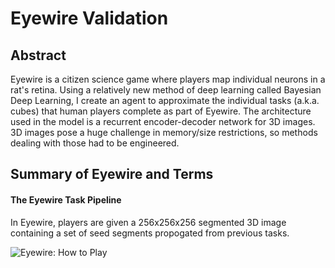 # Eyewire Validation

## Abstract
Eyewire is a citizen science game where players map individual neurons in a rat's retina. Using a relatively new method of deep learning called Bayesian Deep Learning, I create an agent to approximate the individual tasks (a.k.a. cubes) that human players complete as part of Eyewire. The architecture used in the model is a recurrent encoder-decoder network for 3D images. 3D images pose a huge challenge in memory/size restrictions, so methods dealing with those had to be engineered.


## Summary of Eyewire and Terms

#### The Eyewire Task Pipeline
In Eyewire, players are given a 256x256x256 segmented 3D image containing a set of seed segments propogated from previous tasks. 

![Eyewire: How to Play](http://wiki.eyewire.org:88/images/thumb/4/4a/1.png/1200px-1.png)
